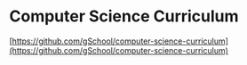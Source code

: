 # Computer Science Curriculum 

[https://github.com/gSchool/computer-science-curriculum](https://github.com/gSchool/computer-science-curriculum)
